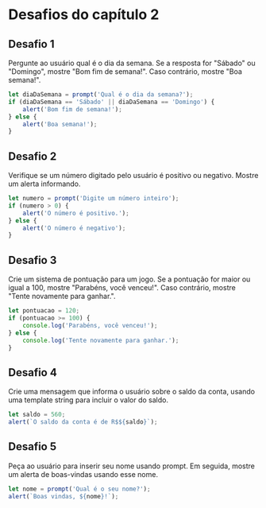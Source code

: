 # Desafios do capítulo 2

## Desafio 1
Pergunte ao usuário qual é o dia da semana. Se a resposta for "Sábado" ou "Domingo", mostre "Bom fim de semana!". Caso contrário, mostre "Boa semana!".

```Javascript
let diaDaSemana = prompt('Qual é o dia da semana?');
if (diaDaSemana == 'Sábado' || diaDaSemana == 'Domingo') {
    alert('Bom fim de semana!');
} else {
    alert('Boa semana!');
}
```

## Desafio 2
Verifique se um número digitado pelo usuário é positivo ou negativo. Mostre um alerta informando.

```Javascript
let numero = prompt('Digite um número inteiro');
if (numero > 0) {
    alert('O número é positivo.');
} else {
    alert('O número é negativo');
}
```

## Desafio 3
Crie um sistema de pontuação para um jogo. Se a pontuação for maior ou igual a 100, mostre "Parabéns, você venceu!". Caso contrário, mostre "Tente novamente para ganhar.".

```Javascript
let pontuacao = 120;
if (pontuacao >= 100) {
    console.log('Parabéns, você venceu!');
} else {
    console.log('Tente novamente para ganhar.');
}
```

## Desafio 4
Crie uma mensagem que informa o usuário sobre o saldo da conta, usando uma template string para incluir o valor do saldo.

```Javascript
let saldo = 560;
alert(`O saldo da conta é de R$${saldo}`);
```

## Desafio 5
Peça ao usuário para inserir seu nome usando prompt. Em seguida, mostre um alerta de boas-vindas usando esse nome.

```Javascript
let nome = prompt('Qual é o seu nome?');
alert(`Boas vindas, ${nome}!`);
```